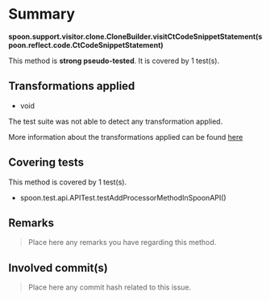 # Summary
**spoon.support.visitor.clone.CloneBuilder.visitCtCodeSnippetStatement(spoon.reflect.code.CtCodeSnippetStatement)**

This method is **strong pseudo-tested**.
It is covered by 1 test(s). 


## Transformations applied

- void


The test suite was not able to detect any transformation applied.

More information about the transformations applied can be found [here](https://github.com/STAMP-project/pitest-descartes)

## Covering tests
This method is covered by 1 test(s).
* spoon.test.api.APITest.testAddProcessorMethodInSpoonAPI()


## Remarks
> Place here any remarks you have regarding this method.

## Involved commit(s)

> Place here any commit hash related to this issue.
